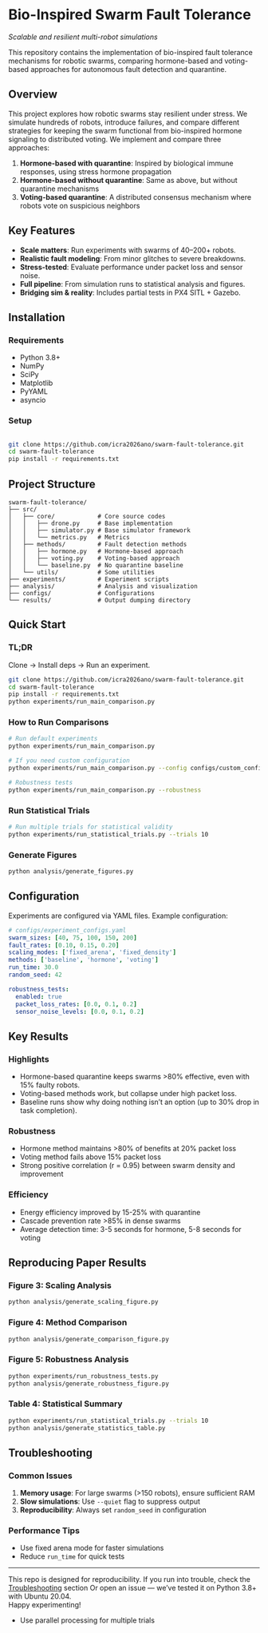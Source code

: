 # Bio-Inspired Swarm Fault Tolerance
*Scalable and resilient multi-robot simulations*

This repository contains the implementation of bio-inspired fault tolerance mechanisms for robotic swarms, comparing hormone-based and voting-based approaches for autonomous fault detection and quarantine.

## Overview

This project explores how robotic swarms stay resilient under stress. 
We simulate hundreds of robots, introduce failures, and compare different 
strategies for keeping the swarm functional from bio-inspired hormone signaling 
to distributed voting. We implement and compare three approaches:

1. **Hormone-based with quarantine**: Inspired by biological immune responses, using stress hormone propagation
2. **Hormone-based without quarantine**: Same as above, but without quarantine mechanisms
3. **Voting-based quarantine**: A distributed consensus mechanism where robots vote on suspicious neighbors

## Key Features

- **Scale matters**: Run experiments with swarms of 40–200+ robots.
- **Realistic fault modeling**: From minor glitches to severe breakdowns.
- **Stress-tested**: Evaluate performance under packet loss and sensor noise.
- **Full pipeline**: From simulation runs to statistical analysis and figures.
- **Bridging sim & reality**: Includes partial tests in PX4 SITL + Gazebo.


## Installation

### Requirements

- Python 3.8+
- NumPy
- SciPy
- Matplotlib
- PyYAML
- asyncio

### Setup

```bash

git clone https://github.com/icra2026ano/swarm-fault-tolerance.git 
cd swarm-fault-tolerance 
pip install -r requirements.txt
```

## Project Structure

```
swarm-fault-tolerance/
├── src/
│   ├── core/            # Core source codes
│   │   ├── drone.py     # Base implementation
│   │   ├── simulator.py # Base simulator framework
│   │   └── metrics.py   # Metrics
│   ├── methods/         # Fault detection methods
│   │   ├── hormone.py   # Hormone-based approach
│   │   ├── voting.py    # Voting-based approach
│   │   └── baseline.py  # No quarantine baseline
│   └── utils/           # Some utilities
├── experiments/         # Experiment scripts
├── analysis/            # Analysis and visualization
├── configs/             # Configurations
└── results/             # Output dumping directory
```

## Quick Start

### TL;DR
Clone → Install deps → Run an experiment.
```bash
git clone https://github.com/icra2026ano/swarm-fault-tolerance.git
cd swarm-fault-tolerance
pip install -r requirements.txt
python experiments/run_main_comparison.py
```

### How to Run Comparisons

```bash
# Run default experiments
python experiments/run_main_comparison.py

# If you need custom configuration
python experiments/run_main_comparison.py --config configs/custom_config.yaml

# Robustness tests
python experiments/run_main_comparison.py --robustness
```

### Run Statistical Trials

```bash
# Run multiple trials for statistical validity
python experiments/run_statistical_trials.py --trials 10
```

### Generate Figures

```bash
python analysis/generate_figures.py
```

## Configuration

Experiments are configured via YAML files. Example configuration:

```yaml
# configs/experiment_configs.yaml
swarm_sizes: [40, 75, 100, 150, 200]
fault_rates: [0.10, 0.15, 0.20]
scaling_modes: ['fixed_arena', 'fixed_density']
methods: ['baseline', 'hormone', 'voting']
run_time: 30.0
random_seed: 42

robustness_tests:
  enabled: true
  packet_loss_rates: [0.0, 0.1, 0.2]
  sensor_noise_levels: [0.0, 0.1, 0.2]
```

## Key Results

### Highlights
- Hormone-based quarantine keeps swarms >80% effective, 
  even with 15% faulty robots.
- Voting-based methods work, but collapse under high packet loss.
- Baseline runs show why doing nothing isn’t an option (up to 30% drop in task completion).

### Robustness

- Hormone method maintains >80% of benefits at 20% packet loss
- Voting method fails above 15% packet loss
- Strong positive correlation (r = 0.95) between swarm density and improvement

### Efficiency

- Energy efficiency improved by 15-25% with quarantine
- Cascade prevention rate >85% in dense swarms
- Average detection time: 3-5 seconds for hormone, 5-8 seconds for voting

## Reproducing Paper Results

### Figure 3: Scaling Analysis
```bash
python analysis/generate_scaling_figure.py
```

### Figure 4: Method Comparison
```bash
python analysis/generate_comparison_figure.py
```

### Figure 5: Robustness Analysis
```bash
python experiments/run_robustness_tests.py
python analysis/generate_robustness_figure.py
```

### Table 4: Statistical Summary
```bash
python experiments/run_statistical_trials.py --trials 10
python analysis/generate_statistics_table.py
```


## Troubleshooting

### Common Issues

1. **Memory usage**: For large swarms (>150 robots), ensure sufficient RAM
2. **Slow simulations**: Use `--quiet` flag to suppress output
3. **Reproducibility**: Always set `random_seed` in configuration

### Performance Tips

- Use fixed arena mode for faster simulations
- Reduce `run_time` for quick tests

---
This repo is designed for reproducibility. 
If you run into trouble, check the [Troubleshooting](#troubleshooting) section 
Or open an issue — we’ve tested it on Python 3.8+ with Ubuntu 20.04.  
Happy experimenting!



- Use parallel processing for multiple trials

